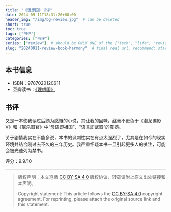 ```yaml
---
title: "《理想国》书评"
date: 2024-09-11T18:31:26+08:00
header_img: "/img/bg-review.jpg"  # can be deleted
short: true
toc: true
tags: ["书评"]
categories: ["书评"]
series: ["review"]  # should be ONLY ONE of the ["tech", "life", "review"]
slug: "20240911-review-book-harmony"  # final real url, recommend: start by date, follow lower case words with hyphen splitter. E.g., `20230316-text-title`
---
```


## 本书信息

- ISBN：9787020120611
- 豆瓣读书：[《理想国》](https://book.douban.com/subject/26881616/)

## 书评

又是一本使我读过后颇为感慨的小说，其让我的回味，丝毫不逊色于《潜龙谍影V》和《屠杀器官》中“母语即祖国”、“语言即武器”的震撼。

关于剧情我实在不能多说，本书的讽刺性实在有点太强烈了，尤其是在如今的现实环境并结合刚过去不久的三年历史。我严重怀疑本书一旦引起更多人的关注，可能会被光速列为禁书。

评分：9.9/10

---

> 版权声明：本文遵循 [CC BY-SA 4.0](https://creativecommons.org/licenses/by-sa/4.0/deed.zh) 版权协议，转载请附上原文出处链接和本声明。
>
> Copyright statement: This article follows the [CC BY-SA 4.0](https://creativecommons.org/licenses/by-sa/4.0/deed.en) copyright agreement. For reprinting, please attach the original source link and this statement.
